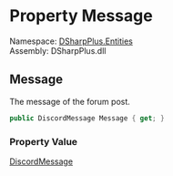 # Property Message

Namespace: [DSharpPlus.Entities](DSharpPlus.Entities.md)  
Assembly: DSharpPlus.dll

## <a id="DSharpPlus_Entities_DiscordForumPostStarter_Message"></a>Message

The message of the forum post.

```csharp
public DiscordMessage Message { get; }
```

### Property Value

[DiscordMessage](DSharpPlus.Entities.DiscordMessage.md)

